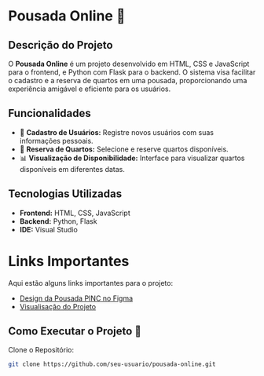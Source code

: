 # Pousada Online 🌴

## Descrição do Projeto
O **Pousada Online** é um projeto desenvolvido em HTML, CSS e JavaScript para o frontend, e Python com Flask para o backend. O sistema visa facilitar o cadastro e a reserva de quartos em uma pousada, proporcionando uma experiência amigável e eficiente para os usuários.

## Funcionalidades
- 🏨 **Cadastro de Usuários:** Registre novos usuários com suas informações pessoais.
- 📅 **Reserva de Quartos:** Selecione e reserve quartos disponíveis.
- 📊 **Visualização de Disponibilidade:** Interface para visualizar quartos disponíveis em diferentes datas.

## Tecnologias Utilizadas
- **Frontend:** HTML, CSS, JavaScript
- **Backend:** Python, Flask
- **IDE:** Visual Studio

# Links Importantes

Aqui estão alguns links importantes para o projeto:

- [Design da Pousada PINC no Figma](https://www.figma.com/design/GlZQbM6AardIXupL15uPoG/Pousada_PINC?node-id=1-2&t=RyWhzfUOVdN9HwEi-1)
- [Visualisação do Projeto](https://caiodalnegro.github.io/ProjetoPousada/)

## Como Executar o Projeto 🚀
Clone o Repositório:
```bash
git clone https://github.com/seu-usuario/pousada-online.git
